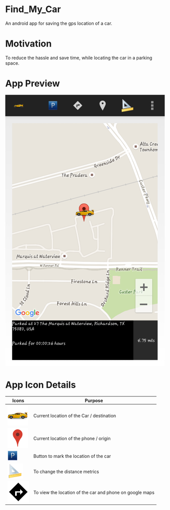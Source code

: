 # Find_My_Car

An android app for saving the gps location of a car.

# Motivation  
To reduce the hassle and save time, while locating the car in a parking space. 


# App Preview
![alt tag](https://github.com/gopinathamishra/Find_My_Car/blob/master/res/layout/Find_My_Dar_ScreenShot.png) 

# App Icon Details
| Icons  | Purpose |
| ------------- | ------------- |
| ![alt tag](https://github.com/gopinathamishra/Find_My_Car/blob/master/res/drawable-hdpi/carbig.png)  | Current location of the Car / destination  |
| ![alt tag](https://github.com/gopinathamishra/Find_My_Car/blob/master/res/layout/center.png)  | Current location of the phone / origin  |
| ![alt tag](https://github.com/gopinathamishra/Find_My_Car/blob/master/bin/res/crunch/drawable-hdpi/pblue.png) | Button to mark the location of the car |
| ![alt tag](https://github.com/gopinathamishra/Find_My_Car/blob/master/bin/res/crunch/drawable-hdpi/ruler.png) | To change the distance metrics |
| ![alt tag](https://github.com/gopinathamishra/Find_My_Car/blob/master/res/layout/direction.png) | To view the location of the car and phone on google maps |






